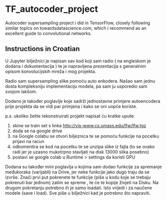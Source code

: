 # TF_autocoder_project
Autocoder supersampling project i did in TensorFlow, closely following similar topics on towardsdatascience.com, which i recommend as an excellent guide to convolutional networks.

## Instructions in Croatian
U Jupyter bilježnici je napisan sav kod koji sam radio ( na engleskom je dodana i dokumentacija ) 
te je napravljena prezentacija s generalnim opisom konvolucijskih mreža i mog projekta.

Radio sam supersampling slike pomoću auto enkodera.
Našao sam jednu dosta kompleksniju implementaciju modela,
pa sam ju usporedio sam svojom lakšom.

Dodano je također poglavlje koje sadrži jednostavne primjere autoencodera prije projekta da 
se vidi par primjena i kako se oni uopće koriste.

p.s. ukoliko želite rekonstruirati projekt napisat ću kratke upute:

1. skine se train set s linka http://vis-www.cs.umass.edu/lfw/lfw.tgz
2. doda se na google drive
3. na Google colabu se otvori biljeznica te se pomoću funkcije na pocetku prijavi na racun 
4. odkomentira se kod na pocetku te se unzipa slike iz fajla (to se ovako radi jer je uzasno mukotrpno stavljati na disk 13000 slika posebno)
5. postavi se google colab u Runtime > settings da koristi GPU
 
Dodana su također mini poglavlja u kojima sam dodao funkcije za spremanje međukoraka (varijabli) na Drive,
jer neke funkcije jako dugo traju da se izvrše. 
Znači prvi put pokrenete te funkcije (piše u kodu koje se trebaju pokrenuti bar jednom) zatim se spreme ,
te će te kopije živjeti na Disku. Na drugom pokretanju potrebno ih je samo loadati.
Isto vrijedi i za naučene modele (save i load). Sve piše u bilježnici kad je potrebno što napraviti.
